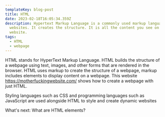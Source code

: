 ```yaml
---
templateKey: blog-post
title: HTML
date: 2023-02-18T16:05:34.359Z
description: Hypertext Markup Language is a commonly used markup language for
  websites. It creates the structure. It is all the content you see on the
  website.
tags:
  - HTML
  - webpage
---
```

HTML stands for HyperText Markup Language. HTML builds the structure of a webpage using text, images, and other forms that are rendered in the browser. HTML uses markup to create the structure of a webpage, markup includes elements to display content on a webpage. This website <https://motherfuckingwebsite.com/> shows how to create a webpage with just HTML.

Styling languages such as CSS and programming languages such as JavaScript are used alongside HTML to style and create dynamic websites

What's next: What are HTML elements?